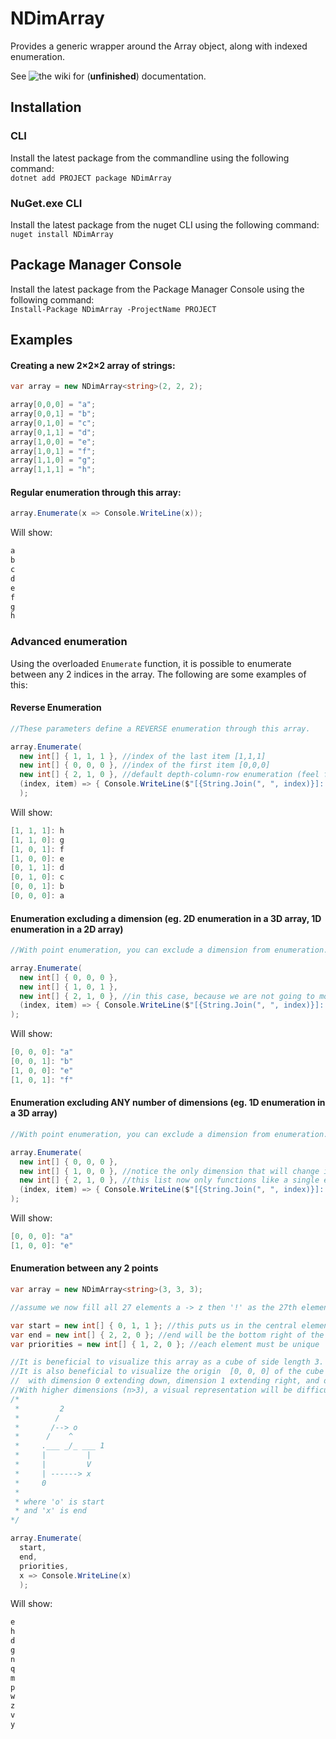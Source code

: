 # NDimArray
Provides a generic wrapper around the Array object, along with indexed enumeration.

See ![the wiki](https://github.com/SpencerAWill/NDimArray/wiki) for (**unfinished**) documentation.

## Installation

### CLI
Install the latest package from the commandline using the following command:<br>
`dotnet add PROJECT package NDimArray`

### NuGet.exe CLI
Install the latest package from the nuget CLI using the following command:<br>
`nuget install NDimArray`

## Package Manager Console
Install the latest package from the Package Manager Console using the following command:<br>
`Install-Package NDimArray -ProjectName PROJECT`

## Examples

#### Creating a new 2×2×2 array of strings:
```C#
var array = new NDimArray<string>(2, 2, 2);

array[0,0,0] = "a";
array[0,0,1] = "b";
array[0,1,0] = "c";
array[0,1,1] = "d";
array[1,0,0] = "e";
array[1,0,1] = "f";
array[1,1,0] = "g";
array[1,1,1] = "h";
```

#### Regular enumeration through this array:
```C#
array.Enumerate(x => Console.WriteLine(x));
```
Will show:
```C#
a
b
c
d
e
f
g
h
```


### Advanced enumeration

Using the overloaded `Enumerate` function, it is possible to enumerate between any 2 indices in the array.
The following are some examples of this:

#### Reverse Enumeration
```C#
//These parameters define a REVERSE enumeration through this array.

array.Enumerate(
  new int[] { 1, 1, 1 }, //index of the last item [1,1,1]
  new int[] { 0, 0, 0 }, //index of the first item [0,0,0]
  new int[] { 2, 1, 0 }, //default depth-column-row enumeration (feel free to experiment with distinct priority lists
  (index, item) => { Console.WriteLine($"[{String.Join(", ", index)}]: { item }"); } //action on each item
  );
```
Will show:
```C#
[1, 1, 1]: h
[1, 1, 0]: g
[1, 0, 1]: f
[1, 0, 0]: e
[0, 1, 1]: d
[0, 1, 0]: c
[0, 0, 1]: b
[0, 0, 0]: a
```

#### Enumeration excluding a dimension (eg. 2D enumeration in a 3D array, 1D enumeration in a 2D array)
```C#
//With point enumeration, you can exclude a dimension from enumeration. I.e. enumerate through a 2D plane in a 3D array

array.Enumerate(
  new int[] { 0, 0, 0 },
  new int[] { 1, 0, 1 },
  new int[] { 2, 1, 0 }, //in this case, because we are not going to moving through dimension 1, this functions more like a { 2, 0 } priority list)
  (index, item) => { Console.WriteLine($"[{String.Join(", ", index)}]: { item }"); } //action on each item
);
```
Will show:
```C#
[0, 0, 0]: "a"
[0, 0, 1]: "b"
[1, 0, 0]: "e"
[1, 0, 1]: "f"
```

#### Enumeration excluding ANY number of dimensions (eg. 1D enumeration in a 3D array)
```C#
//With point enumeration, you can exclude a dimension from enumeration. I.e. enumerate through a 1D segment in a 3D array

array.Enumerate(
  new int[] { 0, 0, 0 }, 
  new int[] { 1, 0, 0 }, //notice the only dimension that will change is the 0th dimension
  new int[] { 2, 1, 0 }, //this list now only functions like a single element { 0 } because the 1st and 2nd dimension are excluded. 
  (index, item) => { Console.WriteLine($"[{String.Join(", ", index)}]: { item }"); } //action on each item
);
```
Will show:
```C#
[0, 0, 0]: "a"
[1, 0, 0]: "e"
```

#### Enumeration between any 2 points
```C#
var array = new NDimArray<string>(3, 3, 3); 

//assume we now fill all 27 elements a -> z then '!' as the 27th element

var start = new int[] { 0, 1, 1 }; //this puts us in the central element of the top of the cube
var end = new int[] { 2, 2, 0 }; //end will be the bottom right of the front of the cube
var priorities = new int[] { 1, 2, 0 }; //each element must be unique

//It is beneficial to visualize this array as a cube of side length 3.
//It is also beneficial to visualize the origin  [0, 0, 0] of the cube as the front top left of the cube, 
//  with dimension 0 extending down, dimension 1 extending right, and dimension 2 extending into the page.
//With higher dimensions (n>3), a visual representation will be difficult to grasp.
/*
 *         2
 *        /
 *       /--> o
 *      /    ^
 *     .___ _/_ ___ 1
 *     |         |
 *     |         V
 *     | ------> x
 *     0
 *
 * where 'o' is start
 * and 'x' is end
*/

array.Enumerate(
  start,
  end,
  priorities,
  x => Console.WriteLine(x)
  );
```

Will show:
```C#
e
h
d
g
n
q
m
p
w
z
v
y
